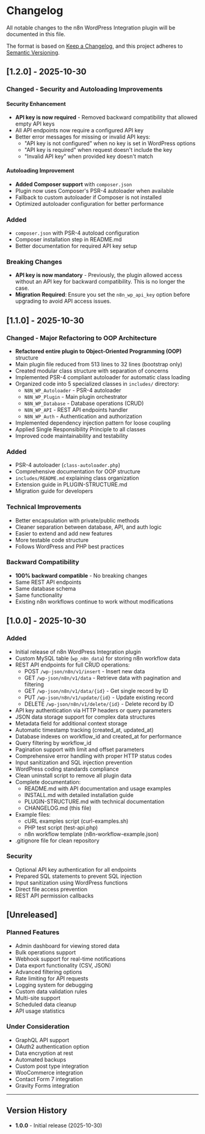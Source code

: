 # Changelog

All notable changes to the n8n WordPress Integration plugin will be documented in this file.

The format is based on [Keep a Changelog](https://keepachangelog.com/en/1.0.0/),
and this project adheres to [Semantic Versioning](https://semver.org/spec/v2.0.0.html).

## [1.2.0] - 2025-10-30

### Changed - Security and Autoloading Improvements

#### Security Enhancement
- **API key is now required** - Removed backward compatibility that allowed empty API keys
- All API endpoints now require a configured API key
- Better error messages for missing or invalid API keys:
  - "API key is not configured" when no key is set in WordPress options
  - "API key is required" when request doesn't include the key
  - "Invalid API key" when provided key doesn't match

#### Autoloading Improvement
- **Added Composer support** with `composer.json`
- Plugin now uses Composer's PSR-4 autoloader when available
- Fallback to custom autoloader if Composer is not installed
- Optimized autoloader configuration for better performance

### Added
- `composer.json` with PSR-4 autoload configuration
- Composer installation step in README.md
- Better documentation for required API key setup

### Breaking Changes
- **API key is now mandatory** - Previously, the plugin allowed access without an API key for backward compatibility. This is no longer the case.
- **Migration Required**: Ensure you set the `n8n_wp_api_key` option before upgrading to avoid API access issues.

## [1.1.0] - 2025-10-30

### Changed - Major Refactoring to OOP Architecture
- **Refactored entire plugin to Object-Oriented Programming (OOP)** structure
- Main plugin file reduced from 513 lines to 32 lines (bootstrap only)
- Created modular class structure with separation of concerns
- Implemented PSR-4 compliant autoloader for automatic class loading
- Organized code into 5 specialized classes in `includes/` directory:
  - `N8N_WP_Autoloader` - PSR-4 autoloader
  - `N8N_WP_Plugin` - Main plugin orchestrator
  - `N8N_WP_Database` - Database operations (CRUD)
  - `N8N_WP_API` - REST API endpoints handler
  - `N8N_WP_Auth` - Authentication and authorization
- Implemented dependency injection pattern for loose coupling
- Applied Single Responsibility Principle to all classes
- Improved code maintainability and testability

### Added
- PSR-4 autoloader (`class-autoloader.php`)
- Comprehensive documentation for OOP structure
- `includes/README.md` explaining class organization
- Extension guide in PLUGIN-STRUCTURE.md
- Migration guide for developers

### Technical Improvements
- Better encapsulation with private/public methods
- Cleaner separation between database, API, and auth logic
- Easier to extend and add new features
- More testable code structure
- Follows WordPress and PHP best practices

### Backward Compatibility
- **100% backward compatible** - No breaking changes
- Same REST API endpoints
- Same database schema
- Same functionality
- Existing n8n workflows continue to work without modifications

## [1.0.0] - 2025-10-30

### Added
- Initial release of n8n WordPress Integration plugin
- Custom MySQL table (`wp_n8n_data`) for storing n8n workflow data
- REST API endpoints for full CRUD operations:
  - POST `/wp-json/n8n/v1/insert` - Insert new data
  - GET `/wp-json/n8n/v1/data` - Retrieve data with pagination and filtering
  - GET `/wp-json/n8n/v1/data/{id}` - Get single record by ID
  - PUT `/wp-json/n8n/v1/update/{id}` - Update existing record
  - DELETE `/wp-json/n8n/v1/delete/{id}` - Delete record by ID
- API key authentication via HTTP headers or query parameters
- JSON data storage support for complex data structures
- Metadata field for additional context storage
- Automatic timestamp tracking (created_at, updated_at)
- Database indexes on workflow_id and created_at for performance
- Query filtering by workflow_id
- Pagination support with limit and offset parameters
- Comprehensive error handling with proper HTTP status codes
- Input sanitization and SQL injection prevention
- WordPress coding standards compliance
- Clean uninstall script to remove all plugin data
- Complete documentation:
  - README.md with API documentation and usage examples
  - INSTALL.md with detailed installation guide
  - PLUGIN-STRUCTURE.md with technical documentation
  - CHANGELOG.md (this file)
- Example files:
  - cURL examples script (curl-examples.sh)
  - PHP test script (test-api.php)
  - n8n workflow template (n8n-workflow-example.json)
- .gitignore file for clean repository

### Security
- Optional API key authentication for all endpoints
- Prepared SQL statements to prevent SQL injection
- Input sanitization using WordPress functions
- Direct file access prevention
- REST API permission callbacks

## [Unreleased]

### Planned Features
- Admin dashboard for viewing stored data
- Bulk operations support
- Webhook support for real-time notifications
- Data export functionality (CSV, JSON)
- Advanced filtering options
- Rate limiting for API requests
- Logging system for debugging
- Custom data validation rules
- Multi-site support
- Scheduled data cleanup
- API usage statistics

### Under Consideration
- GraphQL API support
- OAuth2 authentication option
- Data encryption at rest
- Automated backups
- Custom post type integration
- WooCommerce integration
- Contact Form 7 integration
- Gravity Forms integration

---

## Version History

- **1.0.0** - Initial release (2025-10-30)
